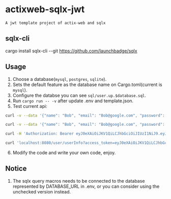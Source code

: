 # actixweb-sqlx-jwt
    A jwt template project of actix-web and sqlx

## sqlx-cli
cargo install sqlx-cli --git https://github.com/launchbadge/sqlx

## Usage

1. Choose a database(`mysql`, `postgres`, `sqlite`).
2. Sets the default feature as the database name on Cargo.toml(current is `mysql`).
3. Configure the databse you can see `sql/user.up.$database.sql`.
4. Run `cargo run -- -v` after update .env and template.json.
5. Test current api:
```sh
curl -v --data '{"name": "Bob", "email": "Bob@google.com", "password": "Bobpass"}' -H "Content-Type: application/json" -X POST localhost:8080/user/register

curl -v --data '{"name": "Bob", "email": "Bob@google.com", "password": "Bobpass"}' -H "Content-Type: application/json" -X POST localhost:8080/user/login

curl -H 'Authorization: Bearer eyJ0eXAiOiJKV1QiLCJhbGciOiJIUzI1NiJ9.eyJzdWIiOiJCb2IiLCJleHAiOjE1OTEyNDYwOTR9.O1dbYu3tqiIi6I8OUlixLuj9dp-1tLl4mjmXZ0ve6uo' localhost:8080/user/userInfo

curl 'localhost:8080/user/userInfo?access_token=eyJ0eXAiOiJKV1QiLCJhbGciOiJIUzI1NiJ9.eyJzdWIiOiJCb2IiLCJleHAiOjE1OTEyNTYxNDd9.zJKlZOozYfq-xMXO89kjUyme6SA8_eziacqt5gvXj2U'
```
6. Modify the code and write your own code, enjoy.

## Notice
1. The sqlx query macros needs to be connected to the database represented by DATABASE_URL in .env, or you can consider using the unchecked version instead.
